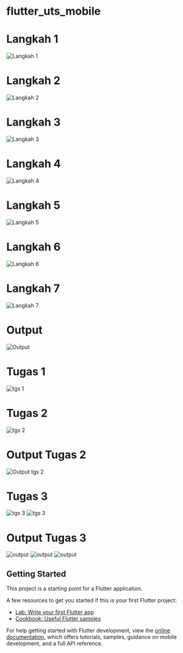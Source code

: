 # flutter_uts_mobile

# Langkah 1

![Langkah 1](images/langkah1.png)

# Langkah 2

![Langkah 2](images/langkah2.png)

# Langkah 3

![Langkah 3](images/langkah3.png)

# Langkah 4

![Langkah 4](images/langkah4.png)

# Langkah 5

![Langkah 5](images/langkah5.png)

# Langkah 6

![Langkah 6](images/langkah6.png)

# Langkah 7

![Langkah 7](images/langkah7.png)

# Output

![Output](images/output.png)

# Tugas 1

![tgs 1](images/tgs1.png)

# Tugas 2

![tgs 2](images/tgs2.png)

# Output Tugas 2

![Output tgs 2](images/output_tgs2.png)

# Tugas 3

![tgs 3](images/tgs3.1.png)
![tgs 3](images/tgs3.2.png)

# Output Tugas 3

![output](images/output_tgs3.png)
![output](images/output_tgs3.1.png)
![output](images/output_tgs3.2.png)

## Getting Started

This project is a starting point for a Flutter application.

A few resources to get you started if this is your first Flutter project:

- [Lab: Write your first Flutter app](https://docs.flutter.dev/get-started/codelab)
- [Cookbook: Useful Flutter samples](https://docs.flutter.dev/cookbook)

For help getting started with Flutter development, view the
[online documentation](https://docs.flutter.dev/), which offers tutorials,
samples, guidance on mobile development, and a full API reference.
